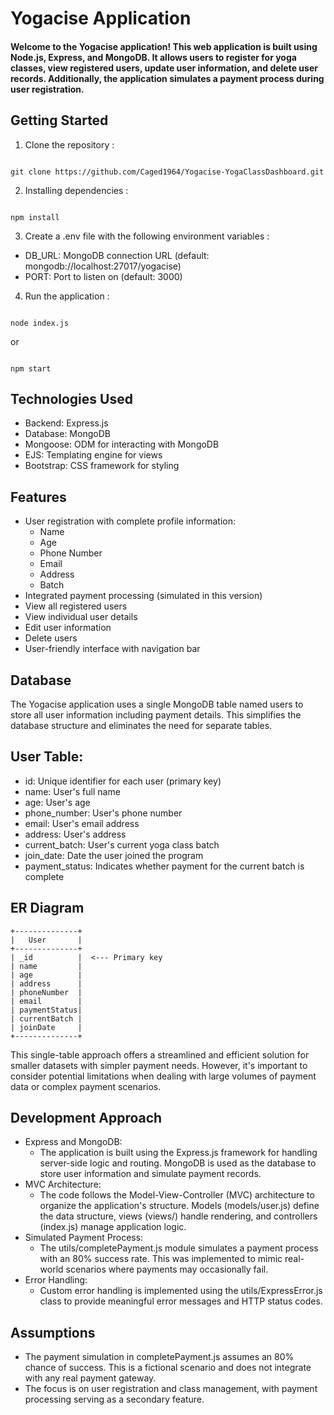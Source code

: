 # Yogacise Application
#### Welcome to the Yogacise application! This web application is built using Node.js, Express, and MongoDB. It allows users to register for yoga classes, view registered users, update user information, and delete user records. Additionally, the application simulates a payment process during user registration.

## Getting Started

1. Clone the repository :
```

git clone https://github.com/Caged1964/Yogacise-YogaClassDashboard.git

```

2. Installing dependencies :
```

npm install

```

3. Create a .env file with the following environment variables :
- DB_URL: MongoDB connection URL (default: mongodb://localhost:27017/yogacise)
- PORT: Port to listen on (default: 3000)

4. Run the application :
```

node index.js

```
or 
```

npm start

```

## Technologies Used
- Backend: Express.js
- Database: MongoDB
- Mongoose: ODM for interacting with MongoDB
- EJS: Templating engine for views
- Bootstrap: CSS framework for styling

## Features 
- User registration with complete profile information:
  - Name
  - Age
  - Phone Number
  - Email
  - Address
  - Batch
- Integrated payment processing (simulated in this version)
- View all registered users
- View individual user details
- Edit user information
- Delete users
- User-friendly interface with navigation bar

## Database

The Yogacise application uses a single MongoDB table named users to store all user information including payment details. This simplifies the database structure and eliminates the need for separate tables.

## User Table:

- id: Unique identifier for each user (primary key)
- name: User's full name
- age: User's age
- phone_number: User's phone number
- email: User's email address
- address: User's address
- current_batch: User's current yoga class batch
- join_date: Date the user joined the program
- payment_status: Indicates whether payment for the current batch is complete

## ER Diagram

```
+--------------+
|   User       |
+--------------+
| _id          |  <--- Primary key
| name         |
| age          |
| address      |
| phoneNumber  |
| email        |
| paymentStatus|
| currentBatch | 
| joinDate     |
+--------------+
```
This single-table approach offers a streamlined and efficient solution for smaller datasets with simpler payment needs. However, it's important to consider potential limitations when dealing with large volumes of payment data or complex payment scenarios.

## Development Approach

- Express and MongoDB:
  - The application is built using the Express.js framework for handling server-side logic and routing. MongoDB is used as the database to store user information and simulate payment records.
- MVC Architecture:
  - The code follows the Model-View-Controller (MVC) architecture to organize the application's structure. Models (models/user.js) define the data structure, views (views/) handle rendering, and controllers (index.js) manage application logic.
- Simulated Payment Process:
  - The utils/completePayment.js module simulates a payment process with an 80% success rate. This was implemented to mimic real-world scenarios where payments may occasionally fail.
- Error Handling:
  - Custom error handling is implemented using the utils/ExpressError.js class to provide meaningful error messages and HTTP status codes.
 
## Assumptions 
- The payment simulation in completePayment.js assumes an 80% chance of success. This is a fictional scenario and does not integrate with any real payment gateway.
- The focus is on user registration and class management, with payment processing serving as a secondary feature.
